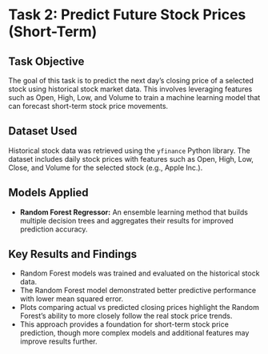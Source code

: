 # Task 2: Predict Future Stock Prices (Short-Term)

## Task Objective
The goal of this task is to predict the next day’s closing price of a selected stock using historical stock market data. This involves leveraging features such as Open, High, Low, and Volume to train a machine learning model that can forecast short-term stock price movements.

## Dataset Used
Historical stock data was retrieved using the `yfinance` Python library. The dataset includes daily stock prices with features such as Open, High, Low, Close, and Volume for the selected stock (e.g., Apple Inc.).

## Models Applied
- **Random Forest Regressor:** An ensemble learning method that builds multiple decision trees and aggregates their results for improved prediction accuracy.

## Key Results and Findings
- Random Forest models was trained and evaluated on the historical stock data.
- The Random Forest model demonstrated better predictive performance with lower mean squared error.
- Plots comparing actual vs predicted closing prices highlight the Random Forest’s ability to more closely follow the real stock price trends.
- This approach provides a foundation for short-term stock price prediction, though more complex models and additional features may improve results further.

